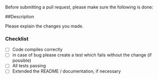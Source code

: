 Before submitting a pull request, 
please make sure the following is done:

##Description

Please explain the changes you made.

### Checklist
- [ ] Code compiles correctly
- [ ] in case of bug please create a test which fails without the change (if possible)
- [ ] All tests passing
- [ ] Extended the README / documentation, if necessary
